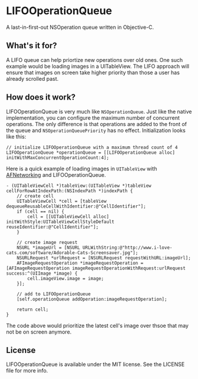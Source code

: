 LIFOOperationQueue
==================

A last-in-first-out NSOperation queue written in Objective-C.

What's it for?
-------------

A LIFO queue can help priortize new operations over old ones. One such example would be loading images in a UITableView. The LIFO approach will ensure that images on screen take higher priority than those a user has already scrolled past.

How does it work?
-----------------

LIFOOperationQueue is very much like `NSOperationQueue`. Just like the native implementation, you can configure the maximum number of concurrent operations. The only difference is that operations are added to the front of the queue and `NSOperationQueuePriority` has no effect. Initialization looks like this:

	// initialize LIFOOperationQueue with a maximum thread count of 4
	LIFOOperationQueue *operationQueue = [[LIFOOperationQueue alloc] initWithMaxConcurrentOperationCount:4];

Here is a quick example of loading images in  `UITableView` with [AFNetworking](https://www.google.com/url?sa=t&rct=j&q=&esrc=s&source=web&cd=1&cad=rja&ved=0CEcQFjAA&url=https%3A%2F%2Fgithub.com%2FAFNetworking%2FAFNetworking&ei=jTwxUNnPNY6NigLmuYHoAw&usg=AFQjCNE6c3SnPVzdrmQ1-UQ5mEf8Kl9JXg&sig2=WtTzATbO_YTH888N5ZEcAQ) and LIFOOperationQueue.

	- (UITableViewCell *)tableView:(UITableView *)tableView cellForRowAtIndexPath:(NSIndexPath *)indexPath {
 		// create cell
	    UITableViewCell *cell = [tableView dequeueReusableCellWithIdentifier:@"CellIdentifier"];
	    if (cell == nil) {
	        cell = [[UITableViewCell alloc] initWithStyle:UITableViewCellStyleDefault reuseIdentifier:@"CellIdentifier"];
	    }
	    
		// create image request
	    NSURL *imageUrl = [NSURL URLWithString:@"http://www.i-love-cats.com/software/Adorable-Cats-Screensaver.jpg"];
    	NSURLRequest *urlRequest = [NSURLRequest requestWithURL:imageUrl];
    	AFImageRequestOperation *imageRequestOperation = [AFImageRequestOperation imageRequestOperationWithRequest:urlRequest success:^(UIImage *image) {
        	cell.imageView.image = image;
   	 	}];
    
		// add to LIFOOperationQueue
    	[self.operationQueue addOperation:imageRequestOperation];
	    
	    return cell;
	}

The code above would prioritize the latest cell's image over thsoe that may not be on screen anymore.

License
-------
LIFOOperationQueue is available under the MIT license. See the LICENSE file for more info.